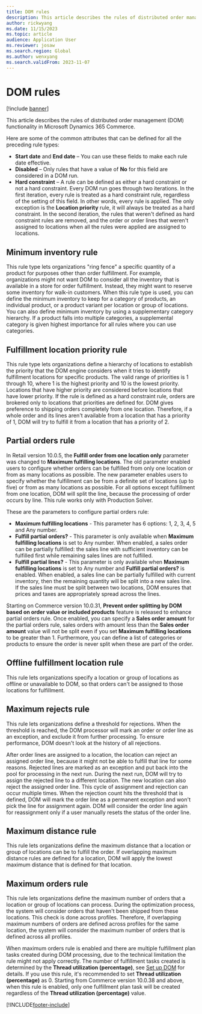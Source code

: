 ```yaml
---
title: DOM rules
description: This article describes the rules of distributed order management (DOM) functionality in Microsoft Dynamics 365 Commerce.
author: rickwyang
ms.date: 11/15/2023
ms.topic: article
audience: Application User
ms.reviewer: josaw
ms.search.region: Global
ms.author: wenxyang
ms.search.validFrom: 2023-11-07
---
```


# DOM rules

[!include [banner](includes/banner.md)]

This article describes the rules of distributed order management (DOM) functionality in Microsoft Dynamics 365 Commerce.

Here are some of the common attributes that can be defined for all the preceding rule types:

- **Start date** and **End date** – You can use these fields to make each rule date effective.
- **Disabled** – Only rules that have a value of **No** for this field are considered in a DOM run.
- **Hard constraint** – A rule can be defined as either a hard constraint or not a hard constraint. Every DOM run goes through two iterations. In the first iteration, every rule is treated as a hard constraint rule, regardless of the setting of this field. In other words, every rule is applied. The only exception is the **Location priority** rule, it will always be treated as a hard constraint. In the second iteration, the rules that weren't defined as hard constraint rules are removed, and the order or order lines that weren't assigned to locations when all the rules were applied are assigned to locations.

## Minimum inventory rule

This rule type lets organizations "ring fence" a specific quantity of a product for purposes other than order fulfillment. For example, organizations might not want DOM to consider all the inventory that is available in a store for order fulfillment. Instead, they might want to reserve some inventory for walk-in customers. When this rule type is used, you can define the minimum inventory to keep for a category of products, an individual product, or a product variant per location or group of locations. You can also define minimum inventory by using a supplementary category hierarchy. If a product falls into multiple categories, a supplemental category is given highest importance for all rules where you can use categories.

## Fulfillment location priority rule

This rule type lets organizations define a hierarchy of locations to establish the priority that the DOM engine considers when it tries to identify fulfillment locations for specific products. The valid range of priorities is 1 through 10, where 1 is the highest priority and 10 is the lowest priority. Locations that have higher priority are considered before locations that have lower priority. If the rule is defined as a hard constraint rule, orders are brokered only to locations that priorities are defined for. DOM gives preference to shipping orders completely from one location. Therefore, if a whole order and its lines aren't available from a location that has a priority of 1, DOM will try to fulfill it from a location that has a priority of 2.

## Partial orders rule

In Retail version 10.0.5, the **Fulfill order from one location only** parameter was changed to **Maximum fulfilling locations**. The old parameter enabled users to configure whether orders can be fulfilled from only one location or from as many locations as possible. The new parameter enables users to specify whether the fulfillment can be from a definite set of locations (up to five) or from as many locations as possible. For all options except fulfillment from one location, DOM will split the line, because the processing of order occurs by line. This rule works only with Production Solver.

These are the parameters to configure partial orders rule:
- **Maximum fulfilling locations** - This parameter has 6 options: 1, 2, 3, 4, 5 and Any number.
- **Fulfill partial orders?** - This parameter is only available when **Maximum fulfilling locations** is set to Any number. When enabled, a sales order can be partially fulfilled: the sales line with sufficient inventory can be fulfilled first while remaining sales lines are not fulfilled.
- **Fulfill partial lines?** - This parameter is only available when **Maximum fulfilling locations** is set to Any number and **Fulfill partial orders?** is enabled. When enabled, a sales line can be partially fulfilled with current inventory, then the remaining quantity will be split into a new sales line. If the sales line must be split between two locations, DOM ensures that prices and taxes are appropriately spread across the lines.

Starting on Commerce version 10.0.31, **Prevent order splitting by DOM based on order value or included products** feature is released to enhance partial orders rule. Once enabled, you can specify a **Sales order amount** for the partial orders rule, sales orders with amount less than the **Sales order amount** value will not be split even if you set **Maximum fulfilling locations** to be greater than 1. Furthermore, you can define a list of categories or products to ensure the order is never split when these are part of the order.

## Offline fulfillment location rule

This rule lets organizations specify a location or group of locations as offline or unavailable to DOM, so that orders can't be assigned to those locations for fulfillment.

## Maximum rejects rule

This rule lets organizations define a threshold for rejections. When the threshold is reached, the DOM processor will mark an order or order line as an exception, and exclude it from further processing. To ensure performance, DOM doesn't look at the history of all rejections.

After order lines are assigned to a location, the location can reject an assigned order line, because it might not be able to fulfill that line for some reasons. Rejected lines are marked as an exception and put back into the pool for processing in the next run. During the next run, DOM will try to assign the rejected line to a different location. The new location can also reject the assigned order line. This cycle of assignment and rejection can occur multiple times. When the rejection count hits the threshold that is defined, DOM will mark the order line as a permanent exception and won't pick the line for assignment again. DOM will consider the order line again for reassignment only if a user manually resets the status of the order line.

## Maximum distance rule

This rule lets organizations define the maximum distance that a location or group of locations can be to fulfill the order. If overlapping maximum distance rules are defined for a location, DOM will apply the lowest maximum distance that is defined for that location.

## Maximum orders rule

This rule lets organizations define the maximum number of orders that a location or group of locations can process. During the optimization process, the system will consider orders that haven't been shipped from these locations. This check is done across profiles. Therefore, if overlapping maximum numbers of orders are defined across profiles for the same location, the system will consider the maximum number of orders that is defined across all profiles.

When maximum orders rule is enabled and there are multiple fulfillment plan tasks created during DOM processing, due to the technical limitation the rule might not apply correctly. The number of fulfillment tasks created is determined by the **Thread utilization (percentage)**, see [Set up DOM](dom-set-up.md) for details. If you use this rule, it's recommended to set **Thread utilization (percentage)** as 0. Starting from Commerce version 10.0.38 and above, when this rule is enabled, only one fulfillment plan task will be created regardless of the **Thread utilization (percentage)** value.

[!INCLUDE[footer-include](../includes/footer-banner.md)]
